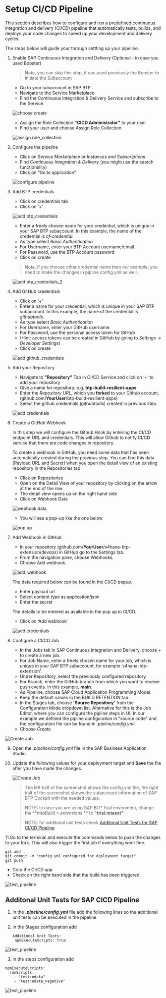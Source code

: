 # Setup CI/CD Pipeline

This section describes how to configure and run a predefined continuous integration and delivery (CI/CD) pipeline that automatically tests, builds, and deploys your code changes to speed up your development and delivery cycles.

The steps below will guide your through settting up your pipeline.

1. Enable SAP Continuous Integration and Delivery (Optional - in case you used Booster)
   
    >Note, you can skip this step, if you used previously the Booster to initiate the Subaccount

   - Go to your subaccount in SAP BTP
   - Navigate to the Service Marketplace
   - Find the Continuous Integration & Delivery Service and subscribe to the Service.

    ![choose create](./images/cicd1-1.png)

   - Assign the Role Collection **"CICD Administrator"** to your user
   - Find your user and choose Assign Role Collection

    ![assign role_collection](./images/cicd1-2.png)


2.  Configure the pipeline

    - Click on *Service Marketplace* or *Instances and Subscriptions*
    - Find *Continuous Integration & Delivery* (you might use the search functionality)
    - Click on “Go to application”

    ![configure pipeline](./images/cicd2.png)

3. Add BTP credentials

    - Click on credentials tab
    - Click on ‘+’

    ![add btp_credentials](./images/cicd3.png)

    - Enter a freely chosen name for your credential, which is unique in your SAP BTP subaccount. In this example, the name of the credential is *cf-credential*.
    - As type select *Basic Authentication* 
    - For Username, enter your BTP Account username/email.
    - For Password, use the BTP Account password
    - Click on create

    >Note, if you choose other credential name then our example, you need to make the changes in pipline config.yml as well.

    ![add btp_credentials_2](./images/cicd4.png)

4.  Add GitHub credentials

    - Click on ‘+’
    - Enter a name for your credential, which is unique in your SAP BTP subaccount. In this example, the name of the credential is *githubtools*.
    - As type select *Basic Authentication* 
    - For Username, enter your GitHub username.
    - For Password, use the personal access token for GitHub
    - (Hint: access tokens can be created in GitHub by going to *Settings* -> *Developer Settings*)
    - Click on create


    ![add github_credentials](./images/cicd5.png)


5. Add your Repository
   - Navigate to **"Repository"** Tab in CI/CD Service and click on ‘+’ to add your repository
   - Give a name for repository. e.g. **btp-build-resilient-apps** 
   - Enter the *Repository URL*, which you **forked** to your Github account. (github.com/**YourUser**/btp-build-resilient-apps)
   - Select the github credentials (githubtools) created in previous step. 

   ![add credentials](./images/cicd6.png)

6. Create a GitHub Webhook
   
   In this step we will configure the Github Hook by entering the CI/CD endpoint URL and credentials. This will allow Github to notify CI/CD service that there are code changes in repository.

   To create a webhook in GitHub, you need some data that has been automatically created during the previous step. You can find this data (Payload URL and Secret) when you open the detail view of an existing repository in the Repositories tab

   - Click on Repositories
   - Open on the Detail View of your repository by clicking on the arrow at the end of the row
   - The detail view opens up on the right hand side
   - Click on Webhook Data
   
    ![webhook data](./images/cicd6-1.png)
   
   - You will see a pop-up like the one below
   
    ![pop up](./images/cicd6-2.png)

7.  Add Webhook in GitHub

    - In your repository (github.com/**YourUser**/s4hana-btp-extension/devops) in GitHub go to the Settings tab.
    - From the navigation pane, choose Webhooks.
    - Choose Add webhook.

     ![add_webhook](./images/cicd6-3.png)

    The data required below can be found in the CI/CD popup.

    - Enter payload url
    - Select content type as application/json
    - Enter the secret

    The details to be entered as available in the pop up in CI/CD.

    - Click on ‘Add webhook’

    ![add credentials](./images/cicd6-4.png)


8.  Configure a CI/CD Job

    - In the Jobs tab in SAP Continuous Integration and Delivery, choose *+* to create a new job.
    - For Job Name, enter a freely chosen name for your job, which is unique in your SAP BTP subaccount, for example ‘s4hana-btp-extension’.
    - Under Repository, select the previously configured repository
    - For Branch, enter the GitHub branch from which you want to receive push events. In this example, **main**.
    - As Pipeline, choose SAP Cloud Application Programming Model.
    - Keep the default values in the BUILD RETENTION tab.
    - In the Stages tab, choose **'Source Repository'** from the Configuration Mode dropdown list. Alternative for this is the Job Editor, where you can configure the pipline steps in UI. In our example we defined the pipline configuration in "source code" and the configuration file can be found in *.pipline/config.yml*
    - Choose *Create*.
    

![Create Job](./images/cicd6-6.png)

9. Open the *.pipeline/config.yml* file in the SAP Business Application Studio. 
   
10. Update the following values for your deployment target and **Save** the file after you have made the changes.

    ![Create Job](./images/config-api-endpoint.png)

    > The left half of the screenshot shows the config.yml file, the right half of the screenshot shows the subaccount information of SAP BTP Cockpit with the needed values. 
    >
    > NOTE: In case you are using SAP BTP Trial enviroment, change the **_mtaBuild > extensions_ ** to **"trial.mtaext"**
    >
    > NOTE: for additonal unit tests check [Additonal Unit Tests for SAP CI/CD Pipeline](#additonal-unit-tests-for-sap-cicd-pipeline)

11.Go to the terminal and execute the commands below to push the changes to your fork. This will also trigger the first job if everything went fine. 

```shell
git add .
git commit -m "config.yml configured for deployment target"
git push
```

 - Goto the CI/CD app 
 - Check on the right hand side that the build has been triggered

 ![test_pipeline](./images/cicd11.png)

## Additonal Unit Tests for SAP CICD Pipeline                     

1. In the ***.pipeline/config.yml*** file add the following lines so the additional unit tests can be executed in the pipeline.

2. In the Stages configuration add

   ```
   Additional Unit Tests:
    npmExecuteScripts: true
   ```
 
  ![test_pipeline](./images/test-1.png)
  
3. In the steps configuration add 

  ```
  npmExecuteScripts: 
    runScripts:
      - "test:odata"
      - "test:odata_negative"
  ```
  
  ![test_pipeline](./images/test-2.png)
